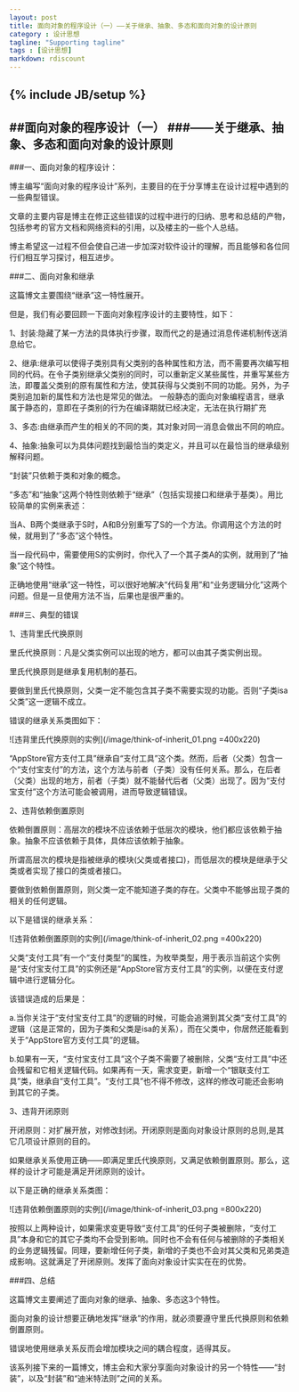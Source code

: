 ```yaml
---
layout: post
title: 面向对象的程序设计（一）——关于继承、抽象、多态和面向对象的设计原则 
category : 设计思想
tagline: "Supporting tagline"
tags : [设计思想]
markdown: rdiscount
---
```

{% include JB/setup %}
---

##面向对象的程序设计（一）
###——关于继承、抽象、多态和面向对象的设计原则
------
###一、面向对象的程序设计：

博主编写“面向对象的程序设计”系列，主要目的在于分享博主在设计过程中遇到的一些典型错误。

文章的主要内容是博主在修正这些错误的过程中进行的归纳、思考和总结的产物，包括参考的官方文档和网络资料的引用，以及楼主的一些个人总结。

博主希望这一过程不但会使自己进一步加深对软件设计的理解，而且能够和各位同行们相互学习探讨，相互进步。

<!--break-->

###二、面向对象和继承

这篇博文主要围绕“继承”这一特性展开。

但是，我们有必要回顾一下面向对象程序设计的主要特性，如下：

1、封装:隐藏了某一方法的具体执行步骤，取而代之的是通过消息传递机制传送消息给它。

2、继承:继承可以使得子类别具有父类别的各种属性和方法，而不需要再次编写相同的代码。在令子类别继承父类别的同时，可以重新定义某些属性，并重写某些方法，即覆盖父类别的原有属性和方法，使其获得与父类别不同的功能。另外，为子类别追加新的属性和方法也是常见的做法。 一般静态的面向对象编程语言，继承属于静态的，意即在子类别的行为在编译期就已经决定，无法在执行期扩充

3、多态:由继承而产生的相关的不同的类，其对象对同一消息会做出不同的响应。

4、抽象:抽象可以为具体问题找到最恰当的类定义，并且可以在最恰当的继承级别解释问题。





“封装”只依赖于类和对象的概念。

“多态”和“抽象”这两个特性则依赖于“继承”（包括实现接口和继承于基类）。用比较简单的实例来表述：



当A、B两个类继承于S时，A和B分别重写了S的一个方法。你调用这个方法的时候，就用到了“多态”这个特性。

当一段代码中，需要使用S的实例时，你代入了一个其子类A的实例，就用到了“抽象”这个特性。

正确地使用“继承”这一特性，可以很好地解决“代码复用”和“业务逻辑分化”这两个问题。但是一旦使用方法不当，后果也是很严重的。

###三、典型的错误

1、违背里氏代换原则

里氏代换原则：凡是父类实例可以出现的地方，都可以由其子类实例出现。

里氏代换原则是继承复用机制的基石。

要做到里氏代换原则，父类一定不能包含其子类不需要实现的功能。否则“子类isa父类”这一逻辑不成立。

错误的继承关系类图如下：

![违背里氏代换原则的实例](/image/think-of-inherit_01.png =400x220)

“AppStore官方支付工具”继承自“支付工具”这个类。然而，后者（父类）包含一个“支付宝支付”的方法，这个方法与前者（子类）没有任何关系。那么，在后者（父类）出现的地方，前者（子类）就不能替代后者（父类）出现了。因为“支付宝支付”这个方法可能会被调用，进而导致逻辑错误。

2、违背依赖倒置原则

依赖倒置原则：高层次的模块不应该依赖于低层次的模块，他们都应该依赖于抽象。抽象不应该依赖于具体，具体应该依赖于抽象。

所谓高层次的模块是指被继承的模块(父类或者接口)，而低层次的模块是继承于父类或者实现了接口的类或者接口。

要做到依赖倒置原则，则父类一定不能知道子类的存在。父类中不能够出现子类的相关的任何逻辑。

以下是错误的继承关系：

![违背依赖倒置原则的实例](/image/think-of-inherit_02.png =400x220)

父类“支付工具”有一个“支付类型”的属性，为枚举类型，用于表示当前这个实例是“支付宝支付工具”的实例还是“AppStore官方支付工具”的实例，以便在支付逻辑中进行逻辑分化。

该错误造成的后果是：

a.当你关注于“支付宝支付工具”的逻辑的时候，可能会追溯到其父类“支付工具”的逻辑（这是正常的，因为子类和父类是isa的关系），而在父类中，你居然还能看到关于“AppStore官方支付工具”的逻辑。

b.如果有一天，“支付宝支付工具”这个子类不需要了被删除，父类“支付工具”中还会残留和它相关逻辑代码。如果再有一天，需求变更，新增一个“银联支付工具”类，继承自“支付工具”。“支付工具”也不得不修改，这样的修改可能还会影响到其它的子类。

3、违背开闭原则

开闭原则：对扩展开放，对修改封闭。开闭原则是面向对象设计原则的总则,是其它几项设计原则的目的。

如果继承关系使用正确——即满足里氏代换原则，又满足依赖倒置原则。那么，这样的设计才可能是满足开闭原则的设计。

以下是正确的继承关系类图：

![违背依赖倒置原则的实例](/image/think-of-inherit_03.png =800x220)

按照以上两种设计，如果需求变更导致“支付工具”的任何子类被删除，“支付工具”本身和它的其它子类均不会受到影响。同时也不会有任何与被删除的子类相关的业务逻辑残留。同理，要新增任何子类，新增的子类也不会对其父类和兄弟类造成影响。这就满足了开闭原则。发挥了面向对象设计实实在在的优势。

###四、总结

这篇博文主要阐述了面向对象的继承、抽象、多态这3个特性。

面向对象的设计想要正确地发挥“继承”的作用，就必须要遵守里氏代换原则和依赖倒置原则。

错误地使用继承关系反而会增加模块之间的耦合程度，适得其反。


该系列接下来的一篇博文，博主会和大家分享面向对象设计的另一个特性——“封装”，以及“封装”和“迪米特法则”之间的关系。

